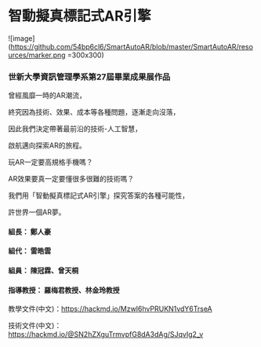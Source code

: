 # 智動擬真標記式AR引擎

![image](https://github.com/54bp6cl6/SmartAutoAR/blob/master/SmartAutoAR/resources/marker.png =300x300)

### 世新大學資訊管理學系第27屆畢業成果展作品

曾經風靡一時的AR潮流，

終究因為技術、效果、成本等各種問題，逐漸走向沒落，

因此我們決定帶著最前沿的技術-人工智慧，

啟航邁向探索AR的旅程。

玩AR一定要高規格手機嗎？

AR效果要真一定要懂很多很難的技術嗎？

我們用「智動擬真標記式AR引擎」探究答案的各種可能性，

許世界一個AR夢。

#### 組長： 鄭人豪
#### 組代： 雷皓雲
#### 組員： 陳冠霖、曾天桐
#### 指導教授： 羅梅君教授、林金玲教授

教學文件(中文)：https://hackmd.io/MzwI6hvPRUKN1vdY6TrseA

技術文件(中文)：https://hackmd.io/@SN2hZXguTrmvpfG8dA3dAg/SJqvIg2_v
